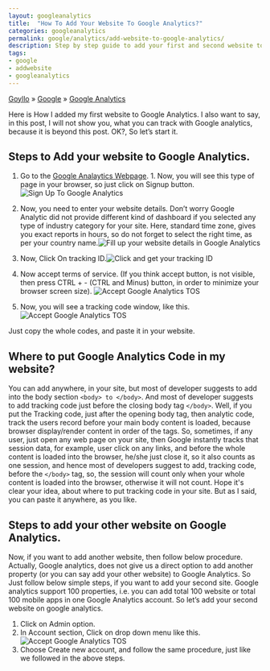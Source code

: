 ```yaml
---
layout: googleanalytics
title:  "How To Add Your Website To Google Analytics?"
categories: googleanalytics
permalink: google/analytics/add-website-to-google-analytics/
description: Step by step guide to add your first and second website to Google analytics
tags: 
- google
- addwebsite
- googleanalytics
---
```


<div class="breadcrumb">
<span itemscope='itemscope' itemtype='http://data-vocabulary.org/Breadcrumb'><a href="/" itemprop="url"><span title="Goyllo" itemprop='title'>Goyllo</span></a></span>
<span itemscope='itemscope' itemtype='http://data-vocabulary.org/Breadcrumb'>&#187; <a href="/google/" itemprop="url"><span title="Google" itemprop='title'>Google</span></a></span>
<span itemscope='itemscope' itemtype='http://data-vocabulary.org/Breadcrumb'>&#187; <a href="/google/analytics/" itemprop="url"><span title="Google Analytics" itemprop='title'>Google Analytics</span></a></span>
</div>

Here is How I added my first website to Google Analytics. I also want to say, in this post, I will not show you, what you can track with Google analytics, because it is beyond this post. OK?, So let’s start it.

## Steps to Add your website to Google Analytics. ##

1. Go to the <a href="https://www.google.com/analytics/web" rel="nofollow" target="_blank">Google Analaytics Webpage</a>. 1.	Now, you will see this type of page in your browser, so just click on Signup button.<img class="img-responsive" src="{{ site.imgurl }}/signup-to-google-analytics.png" alt="Sign Up To Google Analytics" />

2. Now, you need to enter your website details. Don’t worry Google Analytic did not provide different kind of dashboard if you selected any type of industry category for your site. Here, standard time zone, gives you exact reports in hours, so do not forget to select the right time, as per your country name.<img class="img-responsive" src="{{ site.imgurl }}/create-new-account-in-google-analytics.png" alt="Fill up your website details in Google Analytics" />

3. Now, Click On tracking ID.<img class="img-responsive" src="{{ site.imgurl }}/get-google.analytics-tracking-id.png" alt="Click and get your tracking ID" />

4. Now accept terms of service. (If you think accept button, is not visible, then press CTRL + - (CTRL and Minus) button, in order to minimize your browser screen size). <img class="img-responsive" src="{{ site.imgurl }}/accept-tos-of-google-analytics.png" alt="Accept Google Analytics TOS" />

5. Now, you will see a tracking code window, like this.<img class="img-responsive" src="{{ site.imgurl }}/get-google-analytics-tracking-codes.png" alt="Accept Google Analytics TOS" />

Just copy the whole codes, and paste it in your website.

## Where to put Google Analytics Code in my website? ##

You can add anywhere, in your site, but most of developer suggests to add into the body section `<body> to </body>`. And most of developer suggests to add tracking code just before the closing body tag `</body>`. Well, if you put the Tracking code, just after the opening body tag, then analytic code, track the users record before your main body content is loaded, because browser display/render content in order of the tags. So, sometimes, if any user, just open any web page on your site, then Google instantly tracks that session data, for example, user click on any links, and before the whole content is loaded into the browser, he/she just close it, so it also counts as one session, and hence most of developers suggest to add, tracking code, before the `</body>` tag, so, the session will count only when your whole content is loaded into the browser, otherwise it will not count. Hope it's clear your idea, about where to put tracking code in your site. But as I said, you can paste it anywhere, as you like.

## Steps to add your other website on Google Analytics. ##

Now, if you want to add another website, then follow below procedure. Actually, Google analytics, does not give us a direct option to add another property (or you can say add your other website) to Google Analytics. So Just follow below simple steps, if you want to add your second site. Google analytics support 100 properties, i.e. you can add total 100 website or total 100 mobile apps in one Google Analytics account. So let’s add your second website on google analytics.

1. Click on Admin option.
2. In Account section, Click on drop down menu like this.<img class="img-responsive" src="{{ site.imgurl }}/Add-Another-Website-in-Google-Analytics.png" alt="Accept Google Analytics TOS" /><br/>
3. Choose Create new account, and follow the same procedure, just like we followed in the above steps.